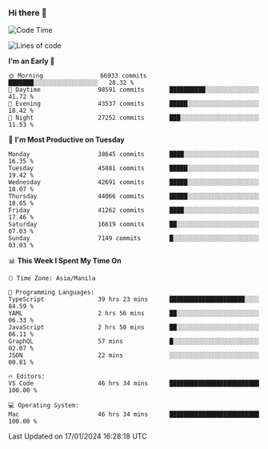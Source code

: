 ### Hi there 👋

<!--START_SECTION:waka-->
![Code Time](http://img.shields.io/badge/Code%20Time-4%2C731%20hrs%203%20mins-blue)

![Lines of code](https://img.shields.io/badge/From%20Hello%20World%20I%27ve%20Written-108.1%20million%20lines%20of%20code-blue)

**I'm an Early 🐤** 

```text
🌞 Morning                66933 commits       ███████░░░░░░░░░░░░░░░░░░   28.32 % 
🌆 Daytime                98591 commits       ██████████░░░░░░░░░░░░░░░   41.72 % 
🌃 Evening                43537 commits       █████░░░░░░░░░░░░░░░░░░░░   18.42 % 
🌙 Night                  27252 commits       ███░░░░░░░░░░░░░░░░░░░░░░   11.53 % 
```
📅 **I'm Most Productive on Tuesday** 

```text
Monday                   38645 commits       ████░░░░░░░░░░░░░░░░░░░░░   16.35 % 
Tuesday                  45881 commits       █████░░░░░░░░░░░░░░░░░░░░   19.42 % 
Wednesday                42691 commits       █████░░░░░░░░░░░░░░░░░░░░   18.07 % 
Thursday                 44066 commits       █████░░░░░░░░░░░░░░░░░░░░   18.65 % 
Friday                   41262 commits       ████░░░░░░░░░░░░░░░░░░░░░   17.46 % 
Saturday                 16619 commits       ██░░░░░░░░░░░░░░░░░░░░░░░   07.03 % 
Sunday                   7149 commits        █░░░░░░░░░░░░░░░░░░░░░░░░   03.03 % 
```


📊 **This Week I Spent My Time On** 

```text
🕑︎ Time Zone: Asia/Manila

💬 Programming Languages: 
TypeScript               39 hrs 23 mins      █████████████████████░░░░   84.59 % 
YAML                     2 hrs 56 mins       ██░░░░░░░░░░░░░░░░░░░░░░░   06.33 % 
JavaScript               2 hrs 50 mins       ██░░░░░░░░░░░░░░░░░░░░░░░   06.11 % 
GraphQL                  57 mins             █░░░░░░░░░░░░░░░░░░░░░░░░   02.07 % 
JSON                     22 mins             ░░░░░░░░░░░░░░░░░░░░░░░░░   00.81 % 

🔥 Editors: 
VS Code                  46 hrs 34 mins      █████████████████████████   100.00 % 

💻 Operating System: 
Mac                      46 hrs 34 mins      █████████████████████████   100.00 % 
```


 Last Updated on 17/01/2024 16:28:18 UTC
<!--END_SECTION:waka-->


<!--
**rad182/rad182** is a ✨ _special_ ✨ repository because its `README.md` (this file) appears on your GitHub profile.

Here are some ideas to get you started:

- 🔭 I’m currently working on ...
- 🌱 I’m currently learning ...
- 👯 I’m looking to collaborate on ...
- 🤔 I’m looking for help with ...
- 💬 Ask me about ...
- 📫 How to reach me: ...
- 😄 Pronouns: ...
- ⚡ Fun fact: ...
-->

